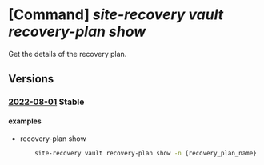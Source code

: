 # [Command] _site-recovery vault recovery-plan show_

Get the details of the recovery plan.

## Versions

### [2022-08-01](/Resources/mgmt-plane/L3N1YnNjcmlwdGlvbnMve30vcmVzb3VyY2Vncm91cHMve30vcHJvdmlkZXJzL21pY3Jvc29mdC5yZWNvdmVyeXNlcnZpY2VzL3ZhdWx0cy97fS9yZXBsaWNhdGlvbnJlY292ZXJ5cGxhbnMve30=/2022-08-01.xml) **Stable**

<!-- mgmt-plane /subscriptions/{}/resourcegroups/{}/providers/microsoft.recoveryservices/vaults/{}/replicationrecoveryplans/{} 2022-08-01 -->

#### examples

- recovery-plan show
    ```bash
        site-recovery vault recovery-plan show -n {recovery_plan_name} -g {rg} --vault-name {vault_name}
    ```
